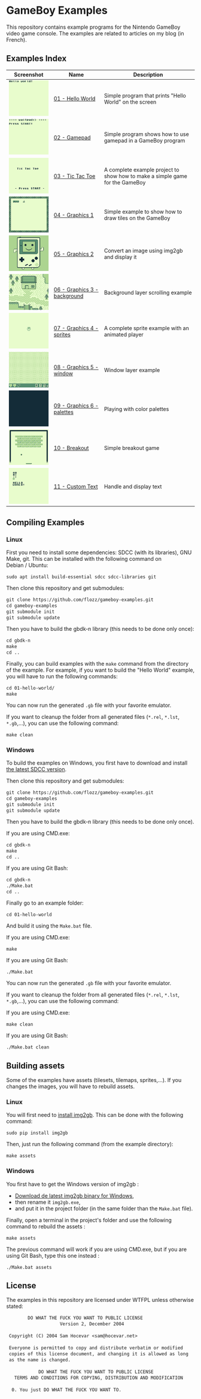 # GameBoy Examples

This repository contains example programs for the Nintendo GameBoy video game console. The examples are related to articles on my blog (in French).


## Examples Index

| Screenshot                                              | Name                                                       | Description                                                                  |
|---------------------------------------------------------|------------------------------------------------------------|------------------------------------------------------------------------------|
| ![](./01-hello-world/hello_screenshot.png)              | [01 - Hello World](./01-hello-world/)                      | Simple program that prints "Hello World" on the screen                       |
| ![](./02-gamepad/gamepad_screenshot.gif)                | [02 - Gamepad](./02-gamepad/)                              | Simple program shows how to use gamepad in a GameBoy program                 |
| ![](./03-tic-tac-toe/tictactoe_screenshot.gif)          | [03 - Tic Tac Toe](./03-tic-tac-toe/)                      | A complete example project to show how to make a simple game for the GameBoy |
| ![](./04-graphics1/graphics1_screenshot.png)            | [04 - Graphics 1](./04-graphics1/)                         | Simple example to show how to draw tiles on the GameBoy                      |
| ![](./05-graphics2/graphics2_screenshot.png)            | [05 - Graphics 2](./05-graphics2/)                         | Convert an image using img2gb and display it                                 |
| ![](./06-graphics3-background/graphics3_screenshot.gif) | [06 - Graphics 3 - background](./06-graphics3-background/) | Background layer scrolling example                                           |
| ![](./07-graphics4-sprites/graphics4_screenshot.gif)    | [07 - Graphics 4 - sprites](./07-graphics4-sprites/)       | A complete sprite example with an animated player                            |
| ![](./08-graphics5-window/graphics5_screenshot.gif)     | [08 - Graphics 5 - window](./08-graphics5-window/)         | Window layer example                                                         |
| ![](./09-graphics6-palette/graphics6_screenshot.gif)    | [09 - Graphics 6 - palettes](./09-graphics6-palette/)      | Playing with color palettes                                                  |
| ![](./10-breakout/breakout_screenshot.gif)              | [10 - Breakout](./10-breakout/)                            | Simple breakout game                                                         |
| ![](./11-custom-text/text_screenshot.png)               | [11 - Custom Text](./11-custom-text/)                      | Handle and display text                                                      |


## Compiling Examples

### Linux

First you need to install some dependencies: SDCC (with its libraries), GNU Make, git. This can be installed with the following command on Debian / Ubuntu:

    sudo apt install build-essential sdcc sdcc-libraries git

Then clone this repository and get submodules:

    git clone https://github.com/flozz/gameboy-examples.git
    cd gameboy-examples
    git submodule init
    git submodule update

Then you have to build the gbdk-n library (this needs to be done only once):

    cd gbdk-n
    make
    cd ..

Finally, you can build examples with the `make` command from the directory of the example. For example, if you want to build the "Hello World" example, you will have to run the following commands:

    cd 01-hello-world/
    make

You can now run the generated `.gb` file with your favorite emulator.

If you want to cleanup the folder from all generated files (`*.rel`, `*.lst`, `*.gb`,...), you can use the following command:

    make clean


### Windows

To build the examples on Windows, you first have to download and install [the latest SDCC version](http://sdcc.sourceforge.net/).

Then clone this repository and get submodules:

    git clone https://github.com/flozz/gameboy-examples.git
    cd gameboy-examples
    git submodule init
    git submodule update

Then you have to build the gbdk-n library (this needs to be done only once).

If you are using CMD.exe:

    cd gbdk-n
    make
    cd ..

If you are using Git Bash:

    cd gbdk-n
    ./Make.bat
    cd ..

Finally go to an example folder:

    cd 01-hello-world

And build it using the `Make.bat` file.

If you are using CMD.exe:

    make

If you are using Git Bash:

    ./Make.bat

You can now run the generated `.gb` file with your favorite emulator.

If you want to cleanup the folder from all generated files (`*.rel`, `*.lst`, `*.gb`,...), you can use the following command:

If you are using CMD.exe:

    make clean

If you are using Git Bash:

    ./Make.bat clean


## Building assets

Some of the examples have assets (tilesets, tilemaps, sprites,...). If you changes the images, you will have to rebuild assets.

### Linux

You will first need to [install img2gb][img2gb-install]. This can be done with the following command:

    sudo pip install img2gb

Then, just run the following command (from the example directory):

    make assets

### Windows

You first have to get the Windows version of img2gb :

* [Download de latest img2gb binary for Windows][img2gb-win],
* then rename it `img2gb.exe`,
* and put it in the project folder (in the same folder than the `Make.bat` file).

Finally, open a terminal in the project's folder and use the following command to rebuild the assets :

    make assets

The previous command will work if you are using CMD.exe, but if you are using Git Bash, type this one instead :

    ./Make.bat assets


[img2gb-win]: https://github.com/flozz/img2gb/releases
[img2gb-install]: https://flozz.github.io/img2gb/install.html


## License

The examples in this repository are licensed under WTFPL unless otherwise stated:

```
        DO WHAT THE FUCK YOU WANT TO PUBLIC LICENSE
                    Version 2, December 2004

 Copyright (C) 2004 Sam Hocevar <sam@hocevar.net>

 Everyone is permitted to copy and distribute verbatim or modified
 copies of this license document, and changing it is allowed as long
 as the name is changed.

            DO WHAT THE FUCK YOU WANT TO PUBLIC LICENSE
   TERMS AND CONDITIONS FOR COPYING, DISTRIBUTION AND MODIFICATION

  0. You just DO WHAT THE FUCK YOU WANT TO.
```
